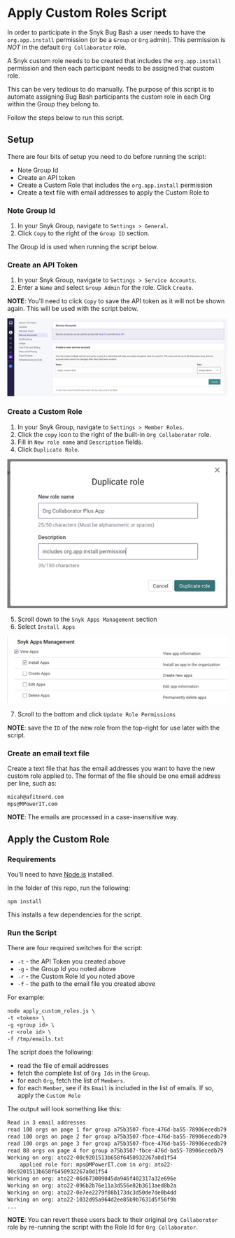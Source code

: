 # Apply Custom Roles Script

In order to participate in the Snyk Bug Bash a user needs to have the `org.app.install` permission (or be a `Group` or `Org` admin). This permission is _NOT_ in the default `Org Collaborator` role.

A Snyk custom role needs to be created that includes the `org.app.install` permission and then each participant needs to be assigned that custom role.

This can be very tedious to do manually. The purpose of this script is to automate assigning Bug Bash participants the custom role in each Org within the Group they belong to.

Follow the steps below to run this script.

## Setup

There are four bits of setup you need to do before running the script:

- Note Group Id
- Create an API token
- Create a Custom Role that includes the `org.app.install` permission
- Create a text file with email addresses to apply the Custom Role to

### Note Group Id

1. In your Snyk Group, navigate to `Settings > General`.
2. Click `Copy` to the right of the `Group ID` section.

The Group Id is used when running the script below.

### Create an API Token

1. In your Snyk Group, navigate to `Settings > Service Accounts`.
2. Enter a `Name` and select `Group Admin` for the role. Click `Create`.

**NOTE**: You'll need to click `Copy` to save the API token as it will not be shown again. This will be used with the script below.

![ServiceAccount](img/ServiceAccount.jpg)

### Create a Custom Role

1. In your Snyk Group, navigate to `Settings > Member Roles`.
2. Click the `copy` icon to the right of the built-in `Org Collaborator` role.
3. Fill in `New role name` and `Description` fields.
4. Click `Duplicate Role`.

![DupRole](img/DupRole.jpg)

5. Scroll down to the `Snyk Apps Management` section
6. Select `Install Apps`

![InstallApps](img/InstallApps.jpg)

7. Scroll to the bottom and click `Update Role Permissions`

**NOTE**: save the `ID` of the new role from the top-right for use later with the script.

### Create an email text file

Create a text file that has the email addresses you want to have the new custom role applied to. The format of the file should be one email address per line, such as:

```
micah@afitnerd.com
mps@MPowerIT.com
```

**NOTE**: The emails are processed in a case-insensitive way.

## Apply the Custom Role

### Requirements

You'll need to have [Node.js](https://nodejs.org/) installed.

In the folder of this repo, run the following:

```
npm install
```

This installs a few dependencies for the script.

### Run the Script

There are four required switches for the script:

- `-t` - the API Token you created above
- `-g` - the Group Id you noted above
- `-r` - the Custom Role Id you noted above
- `-f` - the path to the email file you created above

For example:

```
node apply_custom_roles.js \
-t <token> \
-g <group id> \
-r <role id> \
-f /tmp/emails.txt
```

The script does the following:

- read the file of email addresses
- fetch the complete list of `Org Ids` in the `Group`.
- for each `Org`, fetch the list of `Members`.
- for each `Member`, see if its `Email` is included in the list of emails. If so, apply the `Custom Role`

The output will look something like this:

```
Read in 3 email addresses
read 100 orgs on page 1 for group a75b3507-fbce-476d-ba55-78906ecedb79
read 100 orgs on page 2 for group a75b3507-fbce-476d-ba55-78906ecedb79
read 100 orgs on page 3 for group a75b3507-fbce-476d-ba55-78906ecedb79
read 88 orgs on page 4 for group a75b3507-fbce-476d-ba55-78906ecedb79
Working on org: ato22-00c9201513b658f6450932267a0d1f54
	applied role for: mps@MPowerIT.com in org: ato22-00c9201513b658f6450932267a0d1f54
Working on org: ato22-06d673009045da946f402317a32e696e
Working on org: ato22-096b2b76e11a3d556e82b3613aed8b2a
Working on org: ato22-0e7ee2279f08b173dc3d50de7de0b4dd
Working on org: ato22-1032d95a964d2ee85b9b7631d5f56f9b
...
```

**NOTE**: You can revert these users back to their original `Org Collaborator` role by re-running the script with the Role Id for `Org Collaborator`.
